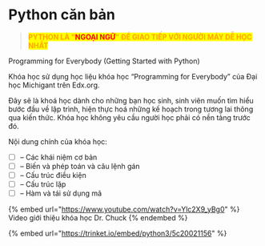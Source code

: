# Python căn bản

> <mark style="color:orange;">**PYTHON LÀ "**</mark><mark style="color:red;">**NGOẠI NGỮ**</mark><mark style="color:orange;">**" ĐỂ GIAO TIẾP VỚI NGƯỜI MÁY DỄ HỌC NHẤT**</mark>

Programming for Everybody (Getting Started with Python)&#x20;

Khóa học sử dụng học liệu khóa học “Programming for Everybody” của Đại học Michigant trên Edx.org.&#x20;

Đây sẽ là khoá học dành cho những bạn học sinh, sinh viên muốn tìm hiểu bước đầu về lập trình, hiện thực hoá những kế hoạch trong tương lai thông qua kiến thức. Khóa học không yêu cầu người học phải có nền tảng trước đó.&#x20;

Nội dung chính của khóa học:&#x20;

* [ ] – Các khái niệm cơ bản&#x20;
* [ ] – Biến và phép toán và câu lệnh gán&#x20;
* [ ] – Cấu trúc điều kiện&#x20;
* [ ] – Cấu trúc lặp&#x20;
* [ ] – Hàm và tái sử dụng mã

{% embed url="https://www.youtube.com/watch?v=Ylc2X9_yBg0" %}
Video giới thiệu khóa học Dr. Chuck
{% endembed %}

{% embed url="https://trinket.io/embed/python3/5c20021156" %}

